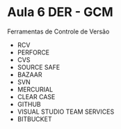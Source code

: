 # Aula 6 DER - GCM

Ferramentas de Controle de Versão 

* RCV
* PERFORCE
* CVS
* SOURCE SAFE
* BAZAAR
* SVN
* MERCURIAL
* CLEAR CASE
* GITHUB 
* VISUAL STUDIO TEAM SERVICES
* BITBUCKET
